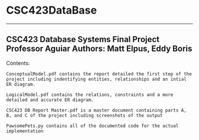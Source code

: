 # CSC423DataBase
---------------------------------------------------------------------------------------------------------------------------------------------------------
CSC423 Database Systems Final Project
Professor Aguiar
Authors: Matt Elpus, Eddy Boris
---------------------------------------------------------------------------------------------------------------------------------------------------------
Contents: 

    ConceptualModel.pdf contains the report detailed the first step of the project including indentifying entities, relationships and an intial ER diagram. 

    LogicalModel.pdf contains the relations, constraints and a more detailed and accurate ER diagram.

    CSC423 DB Report Master.pdf is a master document containing parts A, B, and C of the project including screenshots of the output

    PawsomePets.py contains all of the documented code for the actual implementation
